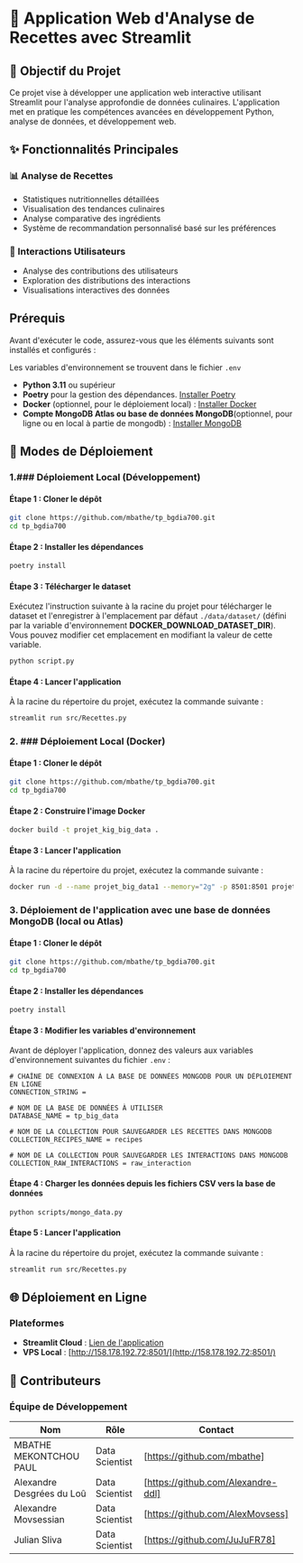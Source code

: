 # 🍲 Application Web d'Analyse de Recettes avec Streamlit

## 🎯 Objectif du Projet

Ce projet vise à développer une application web interactive utilisant Streamlit pour l'analyse approfondie de données culinaires. L'application met en pratique les compétences avancées en développement Python, analyse de données, et développement web.


## ✨ Fonctionnalités Principales

### 📊 Analyse de Recettes
- Statistiques nutritionnelles détaillées
- Visualisation des tendances culinaires
- Analyse comparative des ingrédients
- Système de recommandation personnalisé basé sur les préférences

### 👥 Interactions Utilisateurs
- Analyse des contributions des utilisateurs
- Exploration des distributions des interactions
- Visualisations interactives des données


## Prérequis

Avant d'exécuter le code, assurez-vous que les éléments suivants sont installés et configurés :

Les variables d'environnement se trouvent dans le fichier `.env`

- **Python 3.11** ou supérieur
- **Poetry** pour la gestion des dépendances. [Installer Poetry](https://python-poetry.org/docs/#installation)
- **Docker** (optionnel, pour le déploiement local) : [Installer Docker](https://docs.docker.com/engine/install/)
- **Compte MongoDB Atlas ou base de données MongoDB**(optionnel, pour ligne ou en local à partie de mongodb) : [Installer MongoDB](https://www.mongodb.com/docs/manual/installation/)


## 🚀 Modes de Déploiement

### 1.### Déploiement Local (Développement)

#### Étape 1 : Cloner le dépôt
```bash
git clone https://github.com/mbathe/tp_bgdia700.git
cd tp_bgdia700
```

#### Étape 2 : Installer les dépendances
```bash
poetry install
```

#### Étape 3 : Télécharger le dataset
Exécutez l'instruction suivante à la racine du projet pour télécharger le dataset et l'enregistrer à l'emplacement par défaut `./data/dataset/` (défini par la variable d'environnement **DOCKER_DOWNLOAD_DATASET_DIR**). Vous pouvez modifier cet emplacement en modifiant la valeur de cette variable.

```bash
python script.py
```

#### Étape 4 : Lancer l'application
À la racine du répertoire du projet, exécutez la commande suivante :
```bash
streamlit run src/Recettes.py
```

### 2. ### Déploiement Local (Docker)

#### Étape 1 : Cloner le dépôt
```bash
git clone https://github.com/mbathe/tp_bgdia700.git
cd tp_bgdia700
```

#### Étape 2 : Construire l'image Docker
```bash
docker build -t projet_kig_big_data .
```

#### Étape 3 : Lancer l'application
À la racine du répertoire du projet, exécutez la commande suivante :
```bash
docker run -d --name projet_big_data1 --memory="2g" -p 8501:8501 projet_kig_big_data
```

### 3. Déploiement de l'application avec une base de données MongoDB (local ou Atlas)

#### Étape 1 : Cloner le dépôt
```bash
git clone https://github.com/mbathe/tp_bgdia700.git
cd tp_bgdia700
```

#### Étape 2 : Installer les dépendances
```bash
poetry install
```

#### Étape 3 : Modifier les variables d'environnement
Avant de déployer l'application, donnez des valeurs aux variables d'environnement suivantes du fichier `.env` :
```
# CHAÎNE DE CONNEXION À LA BASE DE DONNÉES MONGODB POUR UN DÉPLOIEMENT EN LIGNE
CONNECTION_STRING = 

# NOM DE LA BASE DE DONNÉES À UTILISER
DATABASE_NAME = tp_big_data

# NOM DE LA COLLECTION POUR SAUVEGARDER LES RECETTES DANS MONGODB
COLLECTION_RECIPES_NAME = recipes

# NOM DE LA COLLECTION POUR SAUVEGARDER LES INTERACTIONS DANS MONGODB
COLLECTION_RAW_INTERACTIONS = raw_interaction
```


#### Étape 4 : Charger les données depuis les fichiers CSV vers la base de données
```bash
python scripts/mongo_data.py
```

#### Étape 5 : Lancer l'application
À la racine du répertoire du projet, exécutez la commande suivante :
```bash
streamlit run src/Recettes.py
```


## 🌐 Déploiement en Ligne

### Plateformes
- **Streamlit Cloud** : [Lien de l'application](https://tpbgdia700-w9z9mmtuyekqgmkmtkctxq.streamlit.app/)
- **VPS Local** : [http://158.178.192.72:8501/](http://158.178.192.72:8501/)


## 👥 Contributeurs

### Équipe de Développement

| Nom                       | Rôle           | Contact                            |
| ------------------------- | -------------- | ---------------------------------- |
| MBATHE MEKONTCHOU PAUL    | Data Scientist | [https://github.com/mbathe]        |
| Alexandre Desgrées du Loû | Data Scientist | [https://github.com/Alexandre-ddl] |
| Alexandre Movsessian      | Data Scientist | [https://github.com/AlexMovsess]   |
| Julian Sliva              | Data Scientist | [https://github.com/JuJuFR78]      |

